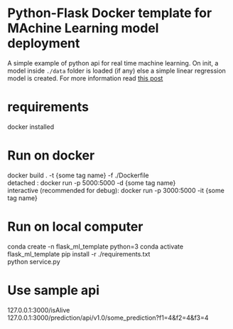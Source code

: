 # Python-Flask Docker template for MAchine Learning model deployment
A simple example of python api for real time machine learning.
On init, a model inside `./data` folder is loaded (if any) else a simple linear regression model is created.
For more information read [this post](https://mikulskibartosz.name/a-comprehensive-guide-to-putting-a-machine-learning-model-in-production-using-flask-docker-and-e3176aa8d1ce)

# requirements  
docker installed

# Run on docker
docker build . -t {some tag name}  -f ./Dockerfile  
detached : docker run -p 5000:5000 -d {some tag name}  
interactive (recommended for debug): docker run -p 3000:5000 -it {some tag name}  

# Run on local computer
conda create -n flask_ml_template python=3
conda activate flask_ml_template
pip install -r ./requirements.txt  
python service.py  

# Use sample api  
127.0.0.1:3000/isAlive  
127.0.0.1:3000/prediction/api/v1.0/some_prediction?f1=4&f2=4&f3=4  
